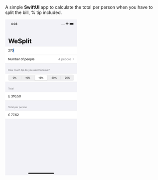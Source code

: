 A simple **SwiftUI** app to calculate the total per person when you have to split the bill, % tip included.

<img height= 500 src="images/main.png">
